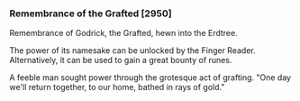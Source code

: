 ### Remembrance of the Grafted [2950]

Remembrance of Godrick, the Grafted, hewn into the Erdtree.

The power of its namesake can be unlocked by the Finger Reader. Alternatively, it can be used to gain a great bounty of runes.

A feeble man sought power through the grotesque act of grafting. "One day we'll return together, to our home, bathed in rays of gold."
